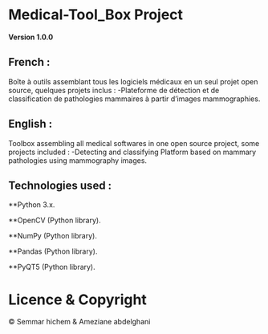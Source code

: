 # Medical-Tool_Box Project

**Version 1.0.0**

## French :
Boîte à outils assemblant tous les logiciels médicaux en un seul projet open source, quelques projets inclus :
-Plateforme de détection et de classification de pathologies mammaires à partir
d’images mammographies. 

## English : 
Toolbox assembling all medical softwares in one open source project, some projects included : 
-Detecting and classifying Platform based on mammary pathologies using mammography images.

## Technologies used : 

**Python 3.x.

**OpenCV (Python library).

**NumPy (Python library).

**Pandas (Python library).

**PyQT5 (Python library).

# Licence & Copyright

© Semmar hichem & Ameziane abdelghani

